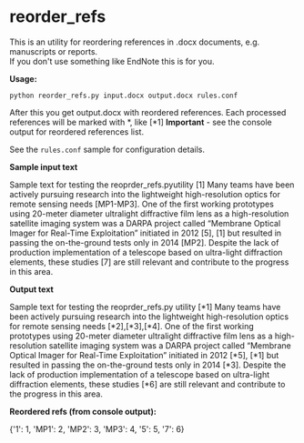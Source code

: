# reorder_refs

This is an utility for reordering references in .docx documents, e.g. manuscripts or reports.  
If you don't use something like EndNote this is for you.  
  
**Usage:**  
```
python reorder_refs.py input.docx output.docx rules.conf  
```  
After this you get output.docx with reordered references.
Each processed references will be marked with *, like [*1]
**Important** - see the console output for reordered references list.

See the `rules.conf` sample for configuration details.  

**Sample input text**  

Sample text for testing the reoprder_refs.pyutility [1]
Many teams have been actively pursuing research into the lightweight high-resolution optics for remote sensing needs [MP1-MP3]. One of the first working prototypes using 20-meter diameter ultralight diffractive film lens as a high-resolution satellite imaging system was a DARPA project called “Membrane Optical Imager for Real-Time Exploitation” initiated in 2012 [5], [1] but resulted in passing the on-the-ground tests only in 2014 [MP2]. Despite the lack of production implementation of a telescope based on ultra-light diffraction elements, these studies [7] are still relevant and contribute to the progress in this area.  


**Output text**  

Sample text for testing the reoprder_refs.py utility [*1]
Many teams have been actively pursuing research into the lightweight high-resolution optics for remote sensing needs [*2],[*3],[*4]. One of the first working prototypes using 20-meter diameter ultralight diffractive film lens as a high-resolution satellite imaging system was a DARPA project called “Membrane Optical Imager for Real-Time Exploitation” initiated in 2012 [*5], [*1] but resulted in passing the on-the-ground tests only in 2014 [*3]. Despite the lack of production implementation of a telescope based on ultra-light diffraction elements, these studies [*6] are still relevant and contribute to the progress in this area.  
  
**Reordered refs (from console output):**

{'1': 1, 'MP1': 2, 'MP2': 3, 'MP3': 4, '5': 5, '7': 6}

